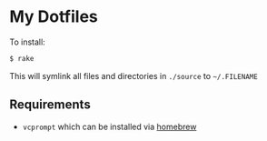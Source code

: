 # My Dotfiles

To install:

```bash
$ rake
```

This will symlink all files and directories in `./source` to `~/.FILENAME`

## Requirements

* `vcprompt` which can be installed via [homebrew](http://mxcl.github.io/homebrew/)
